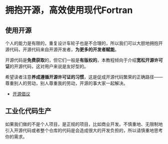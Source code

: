 # 拥抱开源，高效使用现代Fortran

## 使用开源

个人的能力是有限的，重复设计车轮子也是不合理的，所以我们可以大胆地拥抱开源代码，开源代码来自开源开发者，**为更多的开发者赋能**。

开源代码是**免费获取**的，但它们一般是**有版权的**，本教程倾向于介绍**宽松开源许可证**的开源代码，这对用户来说是友好型的。

希望读者注意**养成遵循开源许可证的习惯**，这是促成开源代码繁荣的正确路径——尊重别人的劳动，别人尊重我的劳动，开源的事大家一起解决。

- [开源倡议](https://opensource.org/licenses)

## 工业化代码生产

如果我们做的不是个人项目，是正规的项目，比如商业开发。不慎重地、无限制地引入开源代码或者整个仓库的代码是会造成很大的开发负担的，所以请慎重地思考你的需求。